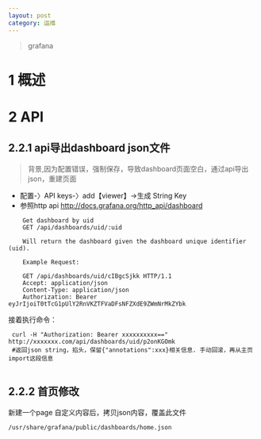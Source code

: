 ```yaml
---
layout: post
category: 运维
---
```


> grafana

# 1 概述
# 2 API
## 2.2.1 api导出dashboard json文件
> 背景,因为配置错误，强制保存，导致dashboard页面空白，通过api导出json，重建页面

- 配置-〉API keys-〉add【viewer】->生成 String Key
- 参照http api http://docs.grafana.org/http_api/dashboard
  
```
    Get dashboard by uid
    GET /api/dashboards/uid/:uid
    
    Will return the dashboard given the dashboard unique identifier (uid).
    
    Example Request:
    
    GET /api/dashboards/uid/cIBgcSjkk HTTP/1.1
    Accept: application/json
    Content-Type: application/json
    Authorization: Bearer eyJrIjoiT0tTcG1pUlY2RnVKZTFVaDFsNFZXdE9ZWmNrMkZYbk
```
接着执行命令：

```
 curl -H "Authorization: Bearer xxxxxxxxxx==" http://xxxxxxx.com/api/dashboards/uid/p2onKGOmk
 #返回json string，掐头，保留{"annotations":xxx}相关信息. 手动回滚，再从主页import这段信息
 
```
## 2.2.2 首页修改

新建一个page 自定义内容后，拷贝json内容，覆盖此文件

```
/usr/share/grafana/public/dashboards/home.json
```

